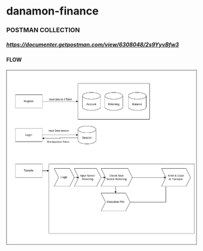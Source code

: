 # danamon-finance

### POSTMAN COLLECTION
##### https://documenter.getpostman.com/view/6308048/2s9YyvBfw3

#### FLOW
![alt text](DANAMON.drawio.png)